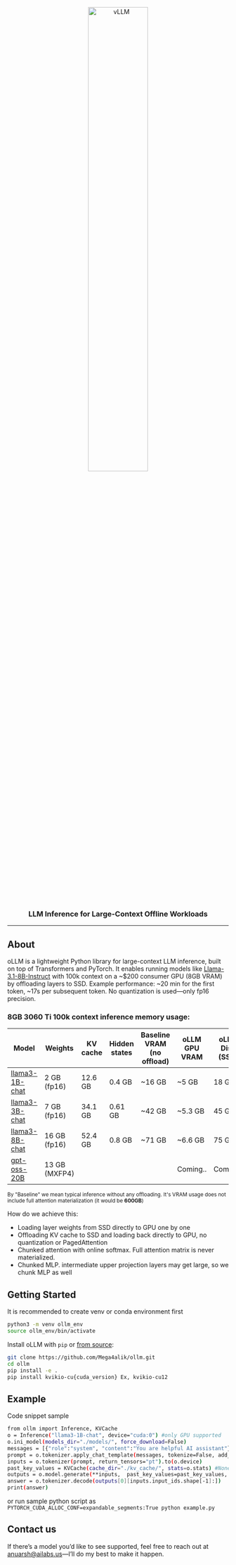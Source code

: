 
<!-- markdownlint-disable MD001 MD041 -->
<p align="center">
  <picture>
    <source media="(prefers-color-scheme: dark)" srcset="https://ollm.s3.us-east-1.amazonaws.com/files/logo.png">
    <img alt="vLLM" src="https://ollm.s3.us-east-1.amazonaws.com/files/logo.png" width=52%>
  </picture>
</p>

<h3 align="center">
LLM Inference for Large-Context Offline Workloads
</h3>

---

## About

oLLM is a lightweight Python library for large-context LLM inference, built on top of Transformers and PyTorch. It enables running models like [Llama-3.1-8B-Instruct](https://huggingface.co/meta-llama/Llama-3.1-8B-Instruct) with 100k context on a ~$200 consumer GPU (8GB VRAM) by offloading layers to SSD.  Example performance: ~20 min for the first token, ~17s per subsequent token. No quantization is used—only fp16 precision. 

###  8GB 3060 Ti 100k context inference memory usage:

| Model   | Weights | KV cache | Hidden states | Baseline VRAM (no offload) | oLLM GPU VRAM | oLLM Disk (SSD) |
| ------- | ------- | -------- | ------------- | ------------ | ---------------- | --------------- |
| [llama3-1B-chat](https://huggingface.co/meta-llama/Llama-3.2-1B-Instruct)  | 2 GB (fp16)    | 12.6 GB  | 0.4 GB        | ~16 GB   | ~5 GB       | 18 GB  |
| [llama3-3B-chat](https://huggingface.co/meta-llama/Llama-3.2-3B-Instruct)  | 7 GB (fp16)   | 34.1 GB  | 0.61 GB       | ~42 GB   | ~5.3 GB     | 45 GB |
| [llama3-8B-chat](https://huggingface.co/meta-llama/Llama-3.1-8B-Instruct)  | 16 GB (fp16)  | 52.4 GB  | 0.8 GB        | ~71 GB   | ~6.6 GB     | 75 GB  |
| [gpt-oss-20B](https://huggingface.co/openai/gpt-oss-20b) | 13 GB (MXFP4)   |  |  |    | Coming..       | Coming..  |

<small>By  "Baseline" we mean typical inference without any offloading. It's VRAM usage does not include full attention materialization (it would be **600GB**)</small>

How do we achieve this:

- Loading layer weights from SSD directly to GPU one by one
- Offloading KV cache to SSD and loading back directly to GPU, no quantization or PagedAttention
- Chunked attention with online softmax. Full attention matrix is never materialized. 
- Chunked MLP. intermediate upper projection layers may get large, so we chunk MLP as well 


## Getting Started

It is recommended to create venv or conda environment first
```bash
python3 -m venv ollm_env
source ollm_env/bin/activate
```

Install oLLM with `pip` or [from source](https://github.com/Mega4alik/ollm):

```bash
git clone https://github.com/Mega4alik/ollm.git
cd ollm
pip install -e .
pip install kvikio-cu{cuda_version} Ex, kvikio-cu12
```

## Example

Code snippet sample 

```bash
from ollm import Inference, KVCache
o = Inference("llama3-1B-chat", device="cuda:0") #only GPU supported
o.ini_model(models_dir="./models/", force_download=False)
messages = [{"role":"system", "content":"You are helpful AI assistant"}, {"role":"user", "content":"List planets"}]
prompt = o.tokenizer.apply_chat_template(messages, tokenize=False, add_generation_prompt=True)
inputs = o.tokenizer(prompt, return_tensors="pt").to(o.device)
past_key_values = KVCache(cache_dir="./kv_cache/", stats=o.stats) #None if context is small 
outputs = o.model.generate(**inputs,  past_key_values=past_key_values, max_new_tokens=20).cpu()
answer = o.tokenizer.decode(outputs[0][inputs.input_ids.shape[-1]:])
print(answer)
```
or run sample python script as `PYTORCH_CUDA_ALLOC_CONF=expandable_segments:True python example.py` 

## Contact us
If there’s a model you’d like to see supported, feel free to reach out at anuarsh@ailabs.us—I’ll do my best to make it happen.

